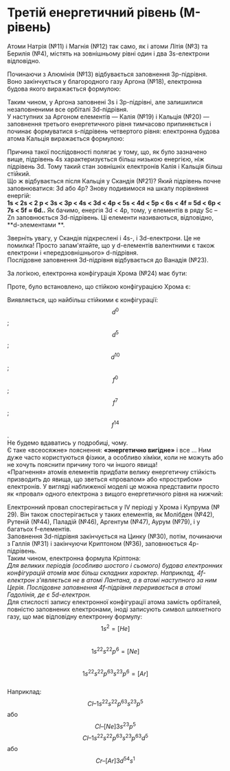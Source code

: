 # Третій енергетичний рівень (М-рівень)
Атоми Натрія (№11) і Магнія (№12) так само, як і атоми Літія (№3) та Берилія (№4), містять на зовнішньому рівні один і два 3s-електрони відповідно.     
<!---картинка--->       
Починаючи з Алюмінія (№13) відбувається заповнення 3р-підрівня. Воно закінчується у благородного газу Аргона (№18), електронна будова якого виражається формулою:     
<!---картинка---> 
Таким чином, у Аргона заповнені 3s і 3р-підрівні, але залишилися незаповненими все орбіталі 3d-підрівня.          
У наступних за Аргоном елементів ― Калія (№19) і Кальція (№20) ― заповнення третього енергетичного рівня тимчасово припиняється і починає формуватися s-підрівень четвертого рівня: електронна будова атома Кальція виражається формулою:     
<!---картинка--->       
Причина такої послідовності полягає у тому, що, як було зазначено вище, підрівень 4s характеризується більш низькою енергією, ніж підрівень 3d. Тому такий стан зовнішніх електронів Калія і Кальція більш стійкий.      
Що ж відбувається після Кальція у Скандія (№21)? Який підрівень почне заповнюватися: 3d або 4р? Знову подивимося на шкалу порівняння енергій:        
**1s < 2s < 2 p < 3s < 3p < 4s < 3d < 4p < 5s < 4d < 5p < 6s < 4f ≈ 5d < 6p < 7s < 5f ≈ 6d..**
Як бачимо, енергія 3d < 4p, тому, у елементів в ряду Sc – Zn заповнюється 3d-підрівень. Ці елементи називаються, відповідно,   **d-элементами **.
<!---картинка--->       

Зверніть увагу, у Скандія підкреслені і 4s-, і 3d-електрони. Це не помилка! Просто запам'ятайте, що у d-елементів валентними є також електрони і «передзовнішнього» d-підрівня.      
Послідовне заповнення 3d-підрівня відбувається до Ванадія (№23). 
<!---картинка--->       
За логікою, електронна конфігурація Хрома (№24) має бути: 
<!---картинка--->       
Проте, було встановлено, що стійкою конфігурацією Хрома є:      
<!---картинка--->       
Виявляється, що найбільш стійкими є конфігурації: $$d^{0}$$;$$d^{5}$$;$$d^{10}$$;$$f^{0}$$;$$f^{7}$$;$$f^{14}$$.      
Не будемо вдаватись у подробиці, чому.      
Є таке «всеосяжне» пояснення: **«энергетично вигідне»** і все ...
Ним дуже часто користуються фізики, а особливо хіміки, коли не можуть або не хочуть пояснити причину того чи іншого явища!         
«Прагнення» атомів елементів придбати велику енергетичну стійкість призводить до явища, що зветься «провалом» або «прострибом» електронів. У вигляді наближеної моделі це можна представити просто як «провал» одного електрона з вищого енергетичного рівня на нижчий:
<!---картинка--->
Електронний провал спостерігається у IV періоді у Хрома і Купрума (№ 29). Він також спостерігається у таких елементів, як Молібден (№42), Рутеній (№44), Паладій (№46), Аргентум (№47), Аурум (№79), і у багатьох f-елементів.       
Заповнення 3d-підрівня закінчується на Цинку (№30), потім, починаючи з Галлія (№31) і закінчуючи Криптоном (№36), заповнюється 4р-підрівень.       
Таким чином, електронна формула Кріптона:<!---картинка--->      
*Для великих періодів (особливо шостого і сьомого) будова електронних конфігурацій атомів має більш складних характер. Наприклад, 4f-електрон з'являється не в атомі Лантана, а в атомі наступного за ним Церія. Послідовне заповнення 4f-підрівня переривається в атомі Гадолінія, де є 5d-електрон.*     
Для стислості запису електронної конфігурації атома замість орбіталей, повністю заповнених електронами, іноді записують символ шляхетного газу, що має відповідну електронну формулу:      
$$1s^2 = [He] $$        
$$1s^22s^22p^6 = [Ne]$$     
$$1s^22s^22p^63s^23p^6 = [Ar]$$     
Наприклад:  
$$Cl – 1s^22s^22p^63s^23p^5$$ або  $$Cl – [Ne]3s^23p^5$$
$$Cl – 1s^22s^22p^63s^23p^63d^5$$ або $$Cr – [Ar] 3d^54s^1$$




  



